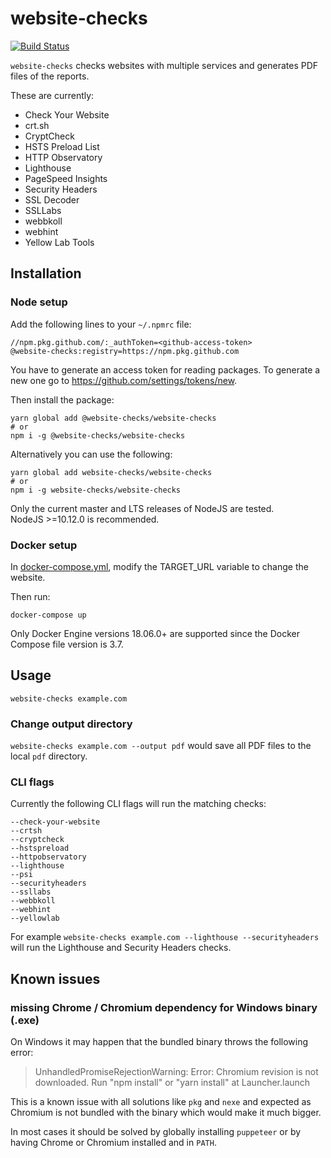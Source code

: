 # website-checks

[![Build Status](https://github.com/website-checks/website-checks/workflows/CI/badge.svg)](https://github.com/website-checks/website-checks/actions?workflow=CI)

`website-checks` checks websites with multiple services and generates PDF files of the reports.

These are currently:
* Check Your Website
* crt.sh
* CryptCheck
* HSTS Preload List
* HTTP Observatory
* Lighthouse
* PageSpeed Insights
* Security Headers
* SSL Decoder
* SSLLabs
* webbkoll
* webhint
* Yellow Lab Tools

## Installation

### Node setup

Add the following lines to your `~/.npmrc` file:
```
//npm.pkg.github.com/:_authToken=<github-access-token>
@website-checks:registry=https://npm.pkg.github.com
```

You have to generate an access token for reading packages. To generate a new one go to https://github.com/settings/tokens/new.

Then install the package:
```
yarn global add @website-checks/website-checks
# or
npm i -g @website-checks/website-checks
```

Alternatively you can use the following:
```
yarn global add website-checks/website-checks
# or
npm i -g website-checks/website-checks
```

Only the current master and LTS releases of NodeJS are tested.  
NodeJS >=10.12.0 is recommended.


### Docker setup

In [docker-compose.yml](https://github.com/website-checks/website-checks/blob/0b11bb3f7218b732a15da5dcff93576f46c47416/docker-compose.yml#L5), modify the TARGET_URL variable to change the website. 

Then run:
```
docker-compose up
```

Only Docker Engine versions 18.06.0+ are supported since the Docker Compose file version is 3.7.

## Usage

`website-checks example.com`

### Change output directory
`website-checks example.com --output pdf` would save all PDF files to the local `pdf` directory.

### CLI flags
Currently the following CLI flags will run the matching checks:
```
--check-your-website
--crtsh
--cryptcheck
--hstspreload
--httpobservatory
--lighthouse
--psi
--securityheaders
--ssllabs
--webbkoll
--webhint
--yellowlab
```

For example `website-checks example.com --lighthouse --securityheaders` will run the Lighthouse and Security Headers checks.

## Known issues

### missing Chrome / Chromium dependency for Windows binary (.exe)

On Windows it may happen that the bundled binary throws the following error:

> UnhandledPromiseRejectionWarning: Error: Chromium revision is not downloaded. Run "npm install" or "yarn install" at Launcher.launch

This is a known issue with all solutions like `pkg` and `nexe` and expected as Chromium is not bundled with the binary which would make it much bigger.

In most cases it should be solved by globally installing `puppeteer` or by having Chrome or Chromium installed and in `PATH`.
